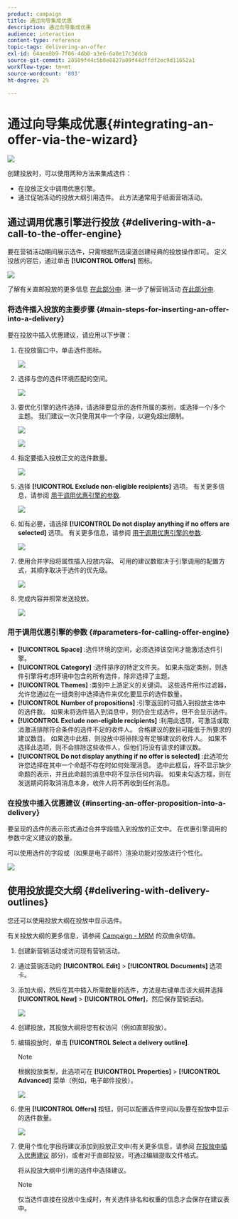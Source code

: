 ```yaml
---
product: campaign
title: 通过向导集成优惠
description: 通过向导集成优惠
audience: interaction
content-type: reference
topic-tags: delivering-an-offer
exl-id: 64aea8b9-7f06-4db0-a3e6-6a0e17c3ddcb
source-git-commit: 20509f44c5b8e0827a09f44dffdf2ec9d11652a1
workflow-type: tm+mt
source-wordcount: '803'
ht-degree: 2%

---
```


# 通过向导集成优惠{#integrating-an-offer-via-the-wizard}

![](../../assets/v7-only.svg)

创建投放时，可以使用两种方法来集成选件：

* 在投放正文中调用优惠引擎。
* 通过促销活动的投放大纲引用选件。 此方法通常用于纸面营销活动。

## 通过调用优惠引擎进行投放 {#delivering-with-a-call-to-the-offer-engine}

要在营销活动期间展示选件，只需根据所选渠道创建经典的投放操作即可。 定义投放内容后，通过单击 **[!UICONTROL Offers]** 图标。

![](assets/offer_delivery_009.png)

了解有关直邮投放的更多信息 [在此部分中](../../delivery/using/about-direct-mail-channel.md). 进一步了解营销活动 [在此部分中](../../campaign/using/setting-up-marketing-campaigns.md).

### 将选件插入投放的主要步骤 {#main-steps-for-inserting-an-offer-into-a-delivery}

要在投放中插入优惠建议，请应用以下步骤：

1. 在投放窗口中，单击选件图标。

   ![](assets/offer_delivery_001.png)

1. 选择与您的选件环境匹配的空间。

   ![](assets/offer_delivery_002.png)

1. 要优化引擎的选件选择，请选择要显示的选件所属的类别，或选择一个/多个主题。 我们建议一次只使用其中一个字段，以避免超出限制。

   ![](assets/offer_delivery_003.png)

   ![](assets/offer_delivery_004.png)

1. 指定要插入投放正文的选件数量。

   ![](assets/offer_delivery_005.png)

1. 选择 **[!UICONTROL Exclude non-eligible recipients]** 选项。 有关更多信息，请参阅 [用于调用优惠引擎的参数](#parameters-for-calling-offer-engine).

   ![](assets/offer_delivery_006.png)

1. 如有必要，请选择 **[!UICONTROL Do not display anything if no offers are selected]** 选项。 有关更多信息，请参阅 [用于调用优惠引擎的参数](#parameters-for-calling-offer-engine).

   ![](assets/offer_delivery_007.png)

1. 使用合并字段将属性插入投放内容。 可用的建议数取决于引擎调用的配置方式，其顺序取决于选件的优先级。

   ![](assets/offer_delivery_008.png)

1. 完成内容并照常发送投放。

   ![](assets/offer_delivery_010.png)

### 用于调用优惠引擎的参数 {#parameters-for-calling-offer-engine}

* **[!UICONTROL Space]** :选件环境的空间，必须选择该空间才能激活选件引擎。
* **[!UICONTROL Category]** :选件排序的特定文件夹。 如果未指定类别，则选件引擎将考虑环境中包含的所有选件，除非选择了主题。
* **[!UICONTROL Themes]** :类别中上游定义的关键词。 这些选件用作过滤器，允许您通过在一组类别中选择选件来优化要显示的选件数量。
* **[!UICONTROL Number of propositions]** :引擎返回的可插入到投放主体中的选件数。 如果未将选件插入到消息中，则仍会生成选件，但不会显示选件。
* **[!UICONTROL Exclude non-eligible recipients]** :利用此选项，可激活或取消激活排除符合条件的选件不足的收件人。 合格建议的数目可能低于所要求的建议数目。 如果选中此框，则投放中将排除没有足够建议的收件人。 如果不选择此选项，则不会排除这些收件人，但他们将没有请求的建议数。
* **[!UICONTROL Do not display anything if no offer is selected]** :此选项允许您选择在其中一个命题不存在时如何处理消息。 选中此框后，将不显示缺少命题的表示，并且此命题的消息中将不显示任何内容。 如果未勾选方框，则在发送期间将取消消息本身，收件人将不再收到任何消息。

### 在投放中插入优惠建议 {#inserting-an-offer-proposition-into-a-delivery}

要呈现的选件的表示形式通过合并字段插入到投放的正文中。 在优惠引擎调用的参数中定义建议的数量。

可以使用选件的字段或（如果是电子邮件）渲染功能对投放进行个性化。

![](assets/offer_delivery_011.png)

## 使用投放提交大纲 {#delivering-with-delivery-outlines}

您还可以使用投放大纲在投放中显示选件。

有关投放大纲的更多信息，请参阅 [Campaign - MRM](../../campaign/using/marketing-campaign-deliveries.md#associating-and-structuring-resources-linked-via-a-delivery-outline) 的双曲余切值。

1. 创建新营销活动或访问现有营销活动。
1. 通过营销活动的 **[!UICONTROL Edit]** > **[!UICONTROL Documents]** 选项卡。
1. 添加大纲，然后在其中插入所需数量的选件，方法是右键单击该大纲并选择 **[!UICONTROL New]** > **[!UICONTROL Offer]**，然后保存营销活动。

   ![](assets/int_compo_offre1.png)

1. 创建投放，其投放大纲将您有权访问（例如直邮投放）。
1. 编辑投放时，单击 **[!UICONTROL Select a delivery outline]**.

   >[!NOTE]
   >
   >根据投放类型，此选项可在 **[!UICONTROL Properties]** > **[!UICONTROL Advanced]** 菜单（例如，电子邮件投放）。

   ![](assets/int_compo_offre2.png)

1. 使用 **[!UICONTROL Offers]** 按钮，则可以配置选件空间以及要在投放中显示的选件数量。

   ![](assets/int_compo_offre3.png)

1. 使用个性化字段将建议添加到投放正文中(有关更多信息，请参阅 [在投放中插入优惠建议](#inserting-an-offer-proposition-into-a-delivery) 部分)，或者对于直邮投放，可通过编辑提取文件格式。

   将从投放大纲中引用的选件中选择建议。

   >[!NOTE]
   >
   >仅当选件直接在投放中生成时，有关选件排名和权重的信息才会保存在建议表中。
